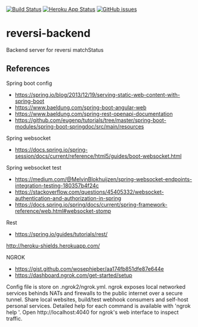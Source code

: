 [![Build Status](https://travis-ci.org/xcesco/reversi-backend.svg?branch=master)](https://travis-ci.org/xcesco/reversi-backend)
[![Heroku App Status](http://heroku-shields.herokuapp.com/fmt-reversi)](https://fmt-reversi.herokuapp.com)
[![GitHub issues](https://img.shields.io/github/issues/xcesco/reversi-backend.svg)](https://github.com/xcesco/reversi-backend/issues)

# reversi-backend
Backend server for reversi matchStatus

## References
Spring boot config
 - https://spring.io/blog/2013/12/19/serving-static-web-content-with-spring-boot
 - https://www.baeldung.com/spring-boot-angular-web
 - https://www.baeldung.com/spring-rest-openapi-documentation
 - https://github.com/eugenp/tutorials/tree/master/spring-boot-modules/spring-boot-springdoc/src/main/resources
 
 Spring websocket 
 - https://docs.spring.io/spring-session/docs/current/reference/html5/guides/boot-websocket.html
 
 Spring websocket test
 - https://medium.com/@MelvinBlokhuijzen/spring-websocket-endpoints-integration-testing-180357b4f24c
 - https://stackoverflow.com/questions/45405332/websocket-authentication-and-authorization-in-spring
 - https://docs.spring.io/spring/docs/current/spring-framework-reference/web.html#websocket-stomp
 
 Rest 
 - https://spring.io/guides/tutorials/rest/
 
 http://heroku-shields.herokuapp.com/
 
 NGROK
 - https://gist.github.com/wosephjeber/aa174fb851dfe87e644e
 - https://dashboard.ngrok.com/get-started/setup

Config file is store on .ngrok2/ngrok.yml. 
ngrok exposes local networked services behinds NATs and firewalls to the
public internet over a secure tunnel. Share local websites, build/test
webhook consumers and self-host personal services.
Detailed help for each command is available with 'ngrok help <command>'.
Open http://localhost:4040 for ngrok's web interface to inspect traffic.

